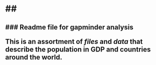#
<h1>
##
<h2>
### Readme file for gapminder analysis

This is an **assortment** of *files* and *data* that describe the 
population in GDP and countries around the world.


